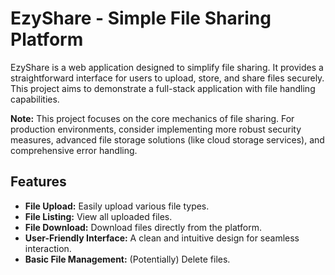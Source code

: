 # EzyShare - Simple File Sharing Platform

EzyShare is a web application designed to simplify file sharing. It provides a straightforward interface for users to upload, store, and share files securely. This project aims to demonstrate a full-stack application with file handling capabilities.

**Note:** This project focuses on the core mechanics of file sharing. For production environments, consider implementing more robust security measures, advanced file storage solutions (like cloud storage services), and comprehensive error handling.

## Features

* **File Upload:** Easily upload various file types.
* **File Listing:** View all uploaded files.
* **File Download:** Download files directly from the platform.
* **User-Friendly Interface:** A clean and intuitive design for seamless interaction.
* **Basic File Management:** (Potentially) Delete files.
